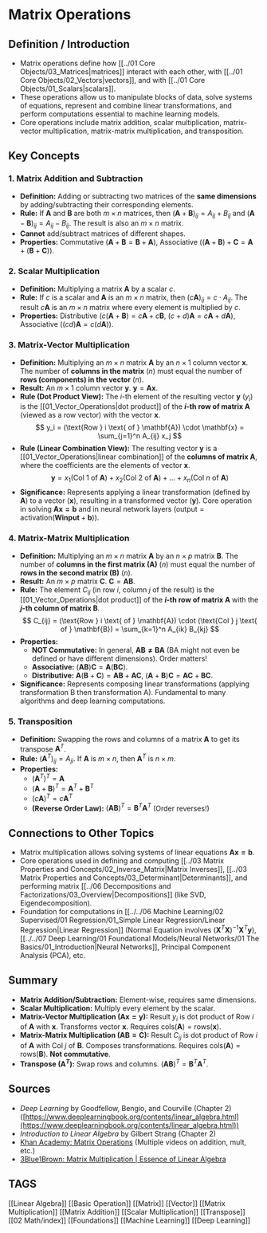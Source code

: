 # Matrix Operations

## Definition / Introduction
*   Matrix operations define how [[../01 Core Objects/03_Matrices|matrices]] interact with each other, with [[../01 Core Objects/02_Vectors|vectors]], and with [[../01 Core Objects/01_Scalars|scalars]].
*   These operations allow us to manipulate blocks of data, solve systems of equations, represent and combine linear transformations, and perform computations essential to machine learning models.
*   Core operations include matrix addition, scalar multiplication, matrix-vector multiplication, matrix-matrix multiplication, and transposition.

## Key Concepts

### 1. Matrix Addition and Subtraction
*   **Definition:** Adding or subtracting two matrices of the **same dimensions** by adding/subtracting their corresponding elements.
*   **Rule:** If $\mathbf{A}$ and $\mathbf{B}$ are both $m \times n$ matrices, then $(\mathbf{A} + \mathbf{B})_{ij} = A_{ij} + B_{ij}$ and $(\mathbf{A} - \mathbf{B})_{ij} = A_{ij} - B_{ij}$. The result is also an $m \times n$ matrix.
*   **Cannot** add/subtract matrices of different shapes.
*   **Properties:** Commutative ($\mathbf{A}+\mathbf{B} = \mathbf{B}+\mathbf{A}$), Associative ($(\mathbf{A}+\mathbf{B})+\mathbf{C} = \mathbf{A}+(\mathbf{B}+\mathbf{C})$).

### 2. Scalar Multiplication
*   **Definition:** Multiplying a matrix $\mathbf{A}$ by a scalar $c$.
*   **Rule:** If $c$ is a scalar and $\mathbf{A}$ is an $m \times n$ matrix, then $(c\mathbf{A})_{ij} = c \cdot A_{ij}$. The result $c\mathbf{A}$ is an $m \times n$ matrix where every element is multiplied by $c$.
*   **Properties:** Distributive ($c(\mathbf{A}+\mathbf{B}) = c\mathbf{A} + c\mathbf{B}$, $(c+d)\mathbf{A} = c\mathbf{A} + d\mathbf{A}$), Associative ($(cd)\mathbf{A} = c(d\mathbf{A})$).

### 3. Matrix-Vector Multiplication
*   **Definition:** Multiplying an $m \times n$ matrix $\mathbf{A}$ by an $n \times 1$ column vector $\mathbf{x}$. The number of **columns in the matrix** ($n$) must equal the number of **rows (components) in the vector** ($n$).
*   **Result:** An $m \times 1$ column vector $\mathbf{y}$. $\mathbf{y} = \mathbf{Ax}$.
*   **Rule (Dot Product View):** The $i$-th element of the resulting vector $\mathbf{y}$ ($y_i$) is the [[01_Vector_Operations|dot product]] of the **$i$-th row of matrix $\mathbf{A}$** (viewed as a row vector) with the vector $\mathbf{x}$.
    $$ y_i = (\text{Row } i \text{ of } \mathbf{A}) \cdot \mathbf{x} = \sum_{j=1}^n A_{ij} x_j $$
*   **Rule (Linear Combination View):** The resulting vector $\mathbf{y}$ is a [[01_Vector_Operations|linear combination]] of the **columns of matrix $\mathbf{A}$**, where the coefficients are the elements of vector $\mathbf{x}$.
    $$ \mathbf{y} = x_1 (\text{Col } 1 \text{ of } \mathbf{A}) + x_2 (\text{Col } 2 \text{ of } \mathbf{A}) + \dots + x_n (\text{Col } n \text{ of } \mathbf{A}) $$
*   **Significance:** Represents applying a linear transformation (defined by $\mathbf{A}$) to a vector ($\mathbf{x}$), resulting in a transformed vector ($\mathbf{y}$). Core operation in solving $\mathbf{Ax=b}$ and in neural network layers ($\text{output} = \text{activation}(\mathbf{W}\mathbf{input} + \mathbf{b})$).

### 4. Matrix-Matrix Multiplication
*   **Definition:** Multiplying an $m \times n$ matrix $\mathbf{A}$ by an $n \times p$ matrix $\mathbf{B}$. The number of **columns in the first matrix ($\mathbf{A}$)** ($n$) must equal the number of **rows in the second matrix ($\mathbf{B}$)** ($n$).
*   **Result:** An $m \times p$ matrix $\mathbf{C}$. $\mathbf{C} = \mathbf{AB}$.
*   **Rule:** The element $C_{ij}$ (in row $i$, column $j$ of the result) is the [[01_Vector_Operations|dot product]] of the **$i$-th row of matrix $\mathbf{A}$** with the **$j$-th column of matrix $\mathbf{B}$**.
    $$ C_{ij} = (\text{Row } i \text{ of } \mathbf{A}) \cdot (\text{Col } j \text{ of } \mathbf{B}) = \sum_{k=1}^n A_{ik} B_{kj} $$
*   **Properties:**
    *   **NOT Commutative:** In general, $\mathbf{AB \neq BA}$ (BA might not even be defined or have different dimensions). Order matters!
    *   **Associative:** $(\mathbf{AB})\mathbf{C} = \mathbf{A}(\mathbf{BC})$.
    *   **Distributive:** $\mathbf{A}(\mathbf{B}+\mathbf{C}) = \mathbf{AB} + \mathbf{AC}$, $(\mathbf{A}+\mathbf{B})\mathbf{C} = \mathbf{AC} + \mathbf{BC}$.
*   **Significance:** Represents composing linear transformations (applying transformation B then transformation A). Fundamental to many algorithms and deep learning computations.

### 5. Transposition
*   **Definition:** Swapping the rows and columns of a matrix $\mathbf{A}$ to get its transpose $\mathbf{A}^T$.
*   **Rule:** $(\mathbf{A}^T)_{ij} = A_{ji}$. If $\mathbf{A}$ is $m \times n$, then $\mathbf{A}^T$ is $n \times m$.
*   **Properties:**
    *   $(\mathbf{A}^T)^T = \mathbf{A}$
    *   $(\mathbf{A} + \mathbf{B})^T = \mathbf{A}^T + \mathbf{B}^T$
    *   $(c\mathbf{A})^T = c\mathbf{A}^T$
    *   **(Reverse Order Law):** $(\mathbf{AB})^T = \mathbf{B}^T\mathbf{A}^T$ (Order reverses!)

## Connections to Other Topics
*   Matrix multiplication allows solving systems of linear equations $\mathbf{Ax=b}$.
*   Core operations used in defining and computing [[../03 Matrix Properties and Concepts/02_Inverse_Matrix|Matrix Inverses]], [[../03 Matrix Properties and Concepts/03_Determinant|Determinants]], and performing matrix [[../06 Decompositions and Factorizations/03_Overview|Decompositions]] (like SVD, Eigendecomposition).
*   Foundation for computations in [[../../06 Machine Learning/02 Supervised/01 Regression/01_Simple Linear Regression/Linear Regression|Linear Regression]] (Normal Equation involves $(\mathbf{X}^T\mathbf{X})^{-1}\mathbf{X}^T\mathbf{y}$), [[../../07 Deep Learning/01 Foundational Models/Neural Networks/01 The Basics/01_Introduction|Neural Networks]], Principal Component Analysis (PCA), etc.

## Summary
*   **Matrix Addition/Subtraction:** Element-wise, requires same dimensions.
*   **Scalar Multiplication:** Multiply every element by the scalar.
*   **Matrix-Vector Multiplication ($\mathbf{Ax=y}$):** Result $y_i$ is dot product of $\text{Row } i \text{ of } \mathbf{A}$ with $\mathbf{x}$. Transforms vector $\mathbf{x}$. Requires $\text{cols}(\mathbf{A}) = \text{rows}(\mathbf{x})$.
*   **Matrix-Matrix Multiplication ($\mathbf{AB=C}$):** Result $C_{ij}$ is dot product of $\text{Row } i \text{ of } \mathbf{A}$ with $\text{Col } j \text{ of } \mathbf{B}$. Composes transformations. Requires $\text{cols}(\mathbf{A}) = \text{rows}(\mathbf{B})$. **Not commutative**.
*   **Transpose ($\mathbf{A}^T$):** Swap rows and columns. $(\mathbf{AB})^T = \mathbf{B}^T\mathbf{A}^T$.

## Sources
*   *Deep Learning* by Goodfellow, Bengio, and Courville (Chapter 2) ([https://www.deeplearningbook.org/contents/linear_algebra.html](https://www.deeplearningbook.org/contents/linear_algebra.html))
*   *Introduction to Linear Algebra* by Gilbert Strang (Chapter 2)
*   [Khan Academy: Matrix Operations](https://www.khanacademy.org/math/precalculus/x9e81a4f98389efdf:matrices) (Multiple videos on addition, mult, etc.)
*   [3Blue1Brown: Matrix Multiplication | Essence of Linear Algebra](https://www.youtube.com/watch?v=XkY2DOUCWMU)

## TAGS
[[Linear Algebra]] [[Basic Operation]] [[Matrix]] [[Vector]] [[Matrix Multiplication]] [[Matrix Addition]] [[Scalar Multiplication]] [[Transpose]] [[02 Math/index]] [[Foundations]] [[Machine Learning]] [[Deep Learning]]